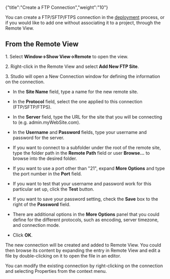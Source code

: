 {"title":"Create a FTP Connection","weight":"10"}

You can create a FTP/SFTP/FTPS connection in the [deployment](/docs/appc/Axway_Appcelerator_Studio/Axway_Appcelerator_Studio_Guide/Web_Development/Publishing/FTP_SFTP_and_FTPS_Deployment/) process, or if you would like to add one without associating it to a project, through the Remote View.

## From the Remote View

1\. Select **Window->Show View->Remote** to open the view.

2\. Right-click in the Remote View and select **Add New FTP Site**.

3\. Studio will open a New Connection window for defining the information on the connection.

* In the **Site Name** field, type a name for the new remote site.

* In the **Protocol** field, select the one applied to this connection (FTP/SFTP/FTPS).

* In the **Server** field, type the URL for the site that you will be connecting to (e.g. admin.myWebSite.com).

* In the **Username** and **Password** fields, type your username and password for the server.

* If you want to connect to a subfolder under the root of the remote site, type the folder path in the **Remote Path** field or user **Browse...** to browse into the desired folder.

* If you want to use a port other than "21", expand **More Options** and type the port number in the **Port** field.

* If you want to test that your username and password work for this particular set up, click the **Test** button.

* If you want to save your password setting, check the **Save** box to the right of the **Password** field.

* There are additional options in the **More Options** panel that you could define for the different protocols, such as encoding, server timezone, and connection mode.

* Click **OK**.

The new connection will be created and added to Remote View. You could then browse its content by expanding the entry in Remote View and edit a file by double-clicking on it to open the file in an editor.

You can modify the existing connection by right-clicking on the connection and selecting Properties from the context menu.
